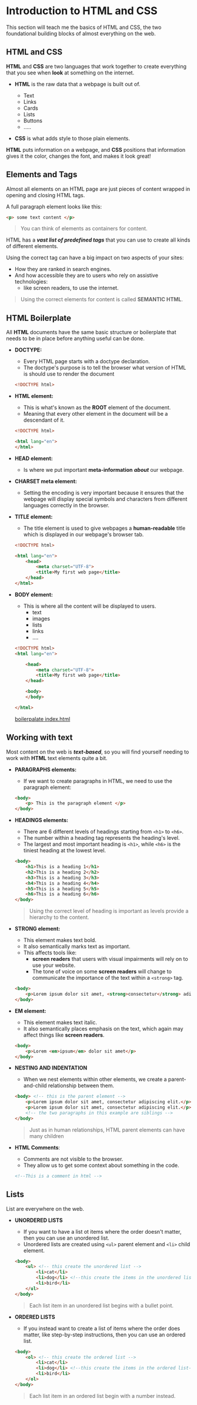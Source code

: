 # Introduction to HTML and CSS

This section will teach me the basics of HTML and CSS, the two foundational building blocks of almost everything on the web.

## HTML and CSS

**HTML** and **CSS** are two languages that work together to create everything that you see when **look** at something on the internet.

- **HTML** is the raw data that a webpage is built out of.
    - Text
    - Links
    - Cards
    - Lists
    - Buttons
    - .....

- **CSS** is what adds style to those plain elements.

**HTML** puts information on a webpage, and **CSS** positions that information gives it the color, changes the font, and makes it look great!

## Elements and Tags

Almost all elements on an HTML page are just pieces of content wrapped in opening and closing HTML tags.

A full paragraph element looks like this:

```html
<p> some text content </p>
```

> You can think of elements as containers for content.

HTML has a ***vast list of predefined tags*** that you can use to create all kinds of different elements.

Using the correct tag can have a big impact on two aspects of your sites:
- How they are ranked in search engines.
- And how accessible they are to users who rely on assistive technologies:
    - like screen readers, to use the internet.

> Using the correct elements for content is called **SEMANTIC HTML**.

## HTML Boilerplate

All **HTML** documents have the same basic structure or boilerplate that needs to be in place before anything useful can be done. 

- **DOCTYPE:**
    - Every HTML page starts with a doctype declaration.
    - The doctype's purpose is to tell the browser what version of HTML is should use to render the document
    ```html
    <!DOCTYPE html>
    ```

- **HTML element:**
    - This is what's known as the **ROOT** element of the document.
    - Meaning that every other element in the document will be a descendant of it.
    ```html
    <!DOCTYPE html>

    <html lang="en">
    </html>
    ```

- **HEAD element:**
    - Is where we put important **meta-information** ***about*** our webpage.

- **CHARSET meta element:**
    - Setting the encoding is very important because it ensures that the webpage will display special symbols and characters from different languages correctly in the browser.

- **TITLE element:**
    - The title element is used to give webpages a **human-readable** title which is displayed in our webpage's browser tab.

    ```html
    <!DOCTYPE html>

    <html lang="en">
        <head>
            <meta charset="UTF-8">
            <title>My first web page</title>
        </head>
    </html>
    ```

- **BODY element:**
    - This is where all the content will be displayed to users.
        - text
        - images
        - lists
        - links
        - ....
    
    ```html
    <!DOCTYPE html>
    <html lang="en">

        <head>
            <meta charset="UTF-8">
            <title>My first web page</title>
        </head>

        <body>
        </body>

    </html>
    ```

    [boilerpalate index.html](/TOP-Training/foundations/HTML-foundations/html-boilerplate/index.html)

## Working with text

Most content on the web is ***text-based***, so you will find yourself needing to work with **HTML** text elements quite a bit.

- **PARAGRAPHS elements:**
    - If we want to create paragraphs in HTML, we need to use the paragraph element:
    ```html
    <body>
        <p> This is the paragraph element </p>
    </body>
    ```

- **HEADINGS elements:**
    - There are 6 different levels of headings starting from `<h1>` to `<h6>`.
    - The number within a heading tag represents the heading's level.
    - The largest and most important heading is `<h1>`, while `<h6>` is the tiniest heading at the lowest level.
    ```html
    <body>
        <h1>This is a heading 1</h1>
        <h2>This is a heading 2</h2>
        <h3>This is a heading 3</h3>
        <h4>This is a heading 4</h4>
        <h5>This is a heading 5</h5>
        <h6>This is a heading 6</h6>
    </body>
    ```
    > Using the correct level of heading is important as levels provide a hierarchy to the content.

- **STRONG element:**
    - This element makes text bold.
    - It also semantically marks text as important.
    - This affects tools like:
        - **screen readers** that users with visual impairments will rely on to use your website.
        - The tone of voice on some **screen readers** will change to communicate the importance of the text within a `<strong>` tag.
    ```html
    <body>
        <p>Lorem ipsum dolor sit amet, <strong>consectetur</strong> adipiscing elit.</p>
    </body>
    ```

- **EM element:**
    - This element makes text italic.
    - It also semantically places emphasis on the text,  which again may affect things like **screen readers**.
    ```html
    <body>
        <p>Lorem <em>ipsum</em> dolor sit amet</p>
    </body>
    ```

- **NESTING AND INDENTATION**
    - When we nest elements within other elements, we create a parent-and-child relationship between them.
    ```html
    <body> <!-- this is the parent element -->
        <p>Lorem ipsum dolor sit amet, consectetur adipiscing elit.</p> <!-- child element -->
        <p>Lorem ipsum dolor sit amet, consectetur adipiscing elit.</p> <!-- child element -->
        <!-- the two paragraphs in this example are siblings -->
    </body>
    ``` 
    > Just as in human relationships, HTML parent elements can have many children

- **HTML Comments**:
    - Comments are not visible to the browser.
    - They allow us to get some context about something in the code.
    ```html
    <!--This is a comment in html -->
    ```

## Lists

List are everywhere on the web.

- **UNORDERED LISTS**
    - If you want to have a list ot items where the order doesn't matter, then you can use an unordered list.
    - Unordered lists are created using `<ul>` parent element and `<li>` child element.
    ```html
    <body>
        <ul> <!-- this create the unordered list -->
            <li>cat</li>
            <li>dog</li> <!--this create the items in the unordered list-->
            <li>bird</li>
        </ul>
    </body>
    ```
    > Each list item in an unordered list begins with a bullet point.

- **ORDERED LISTS**
    - If you instead want to create a list of items where the order does matter, like step-by-step instructions, then you can use an ordered list.
    ```html
    <body>
        <ol> <!-- this create the ordered list -->
            <li>cat</li>
            <li>dog</li> <!--this create the items in the ordered list-->
            <li>bird</li>
        </ol>
    </body>
    ```
    > Each list item in an ordered list begin with a number instead.